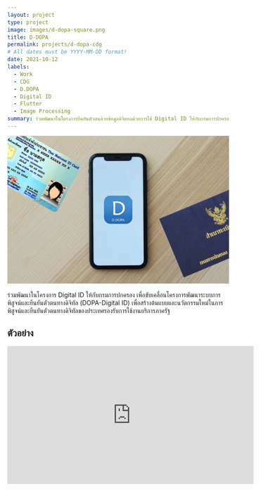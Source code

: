 ```yaml
---
layout: project
type: project
image: images/d-dopa-square.png
title: D-DOPA
permalink: projects/d-dopa-cdg
# All dates must be YYYY-MM-DD format!
date: 2021-10-12
labels:
  - Work
  - CDG
  - D.DOPA
  - Digital ID
  - Flutter
  - Image Processing
summary: ร่วมพัฒนาในโครงการยืนยันตัวตนด้วยข้อมูลดิจิทอลด้วยการใช้ Digital ID ให้กับกรมการปกครอง
---
```


<img class="ui big centered rounded image" src="../images/d-dopa/img-1.jpg">

ร่วมพัฒนาในโครงการ Digital ID ให้กับกรมการปกครอง เพื่อขับเคลื่อนโครงการพัฒนาระบบการพิสูจน์และยืนยันตัวตนทางดิจิทัล (DOPA-Digital ID) เพื่อสร้างต้นแบบและนวัตกรรมใหม่ในการพิสูจน์และยืนยันตัวตนทางดิจิทัลของประเทศรองรับการใช้งานบริการภาครัฐ


## ตัวอย่าง

<div class="ui centered" style="text-align:center;">
  <iframe src="https://www.facebook.com/plugins/video.php?height=314&href=https%3A%2F%2Fwww.facebook.com%2Fdopafanpage%2Fvideos%2F319163902833233%2F&show_text=false&width=560&t=0" width="560" height="314" style="border:none;overflow:hidden" scrolling="no" frameborder="0" allowfullscreen="true" allow="autoplay; clipboard-write; encrypted-media; picture-in-picture; web-share" allowFullScreen="true">
  </iframe>
</div>
